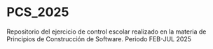 # PCS_2025
Repositorio del ejercicio de control escolar realizado en la materia de Principios de Construcción de Software. Periodo FEB-JUL 2025
